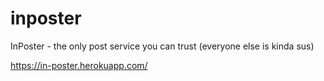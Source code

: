 # inposter

InPoster - the only post service you can trust (everyone else is kinda sus)

https://in-poster.herokuapp.com/